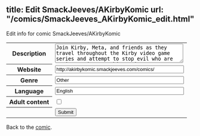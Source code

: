 title: Edit SmackJeeves/AKirbyKomic
url: "/comics/SmackJeeves_AKirbyKomic_edit.html"
---
Edit info for comic SmackJeeves/AKirbyKomic

<form name="comic" action="http://gaepostmail.appspot.com/comic/" method="post">
<table class="comicinfo">
<tr>
<th>Description</th><td><textarea name="description" cols="40" rows="3">Join Kirby, Meta, and friends as they travel throughout the Kirby video game series and attempt to stop evil who are trying to destroy this series. It's a daily 4-panel adventure filled with science fiction, humor, and randomness.</textarea></td>
</tr>
<tr>
<th>Website</th><td><input type="text" name="url" value="http://akirbykomic.smackjeeves.com/comics/" size="40"/></td>
</tr>
<tr>
<th>Genre</th><td><input type="text" name="genre" value="Other" size="40"/></td>
</tr>
<tr>
<th>Language</th><td><input type="text" name="language" value="English" size="40"/></td>
</tr>
<tr>
<th>Adult content</th><td><input type="checkbox" name="adult" value="adult" /></td>
</tr>
<tr>
<th></th><td>
<input type="hidden" name="comic" value="SmackJeeves_AKirbyKomic" />
<input type="submit" name="submit" value="Submit" />
</td>
</tr>
</table>
</form>

Back to the [comic](SmackJeeves_AKirbyKomic.html).
